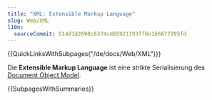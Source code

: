 ```yaml
---
title: "XML: Extensible Markup Language"
slug: Web/XML
l10n:
  sourceCommit: 514d1d2690c6374cd65921193ff6b166677395fd
---
```


{{QuickLinksWithSubpages("/de/docs/Web/XML")}}

Die **Extensible Markup Language** ist eine strikte Serialisierung des [Document Object Model](/de/docs/Web/API/Document_Object_Model).

{{SubpagesWithSummaries}}
